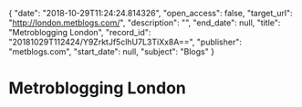 {
  "date": "2018-10-29T11:24:24.814326", 
  "open_access": false, 
  "target_url": "http://london.metblogs.com/", 
  "description": "", 
  "end_date": null, 
  "title": "Metroblogging London", 
  "record_id": "20181029T112424/Y9ZrktJf5clhU7L3TiXx8A==", 
  "publisher": "metblogs.com", 
  "start_date": null, 
  "subject": "Blogs"
}

# Metroblogging London

